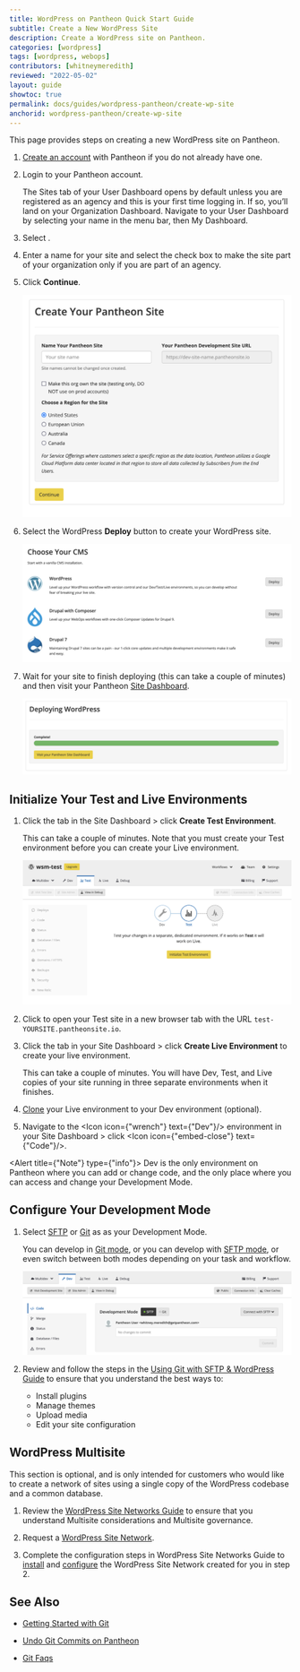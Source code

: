 ```yaml
---
title: WordPress on Pantheon Quick Start Guide
subtitle: Create a New WordPress Site
description: Create a WordPress site on Pantheon.
categories: [wordpress]
tags: [wordpress, webops]
contributors: [whitneymeredith]
reviewed: "2022-05-02"
layout: guide
showtoc: true
permalink: docs/guides/wordpress-pantheon/create-wp-site
anchorid: wordpress-pantheon/create-wp-site
---
```


This page provides steps on creating a new WordPress site on Pantheon. 

1. [Create an account](https://dashboard.pantheon.io/register) with Pantheon if you do not already have one.

1. Login to your Pantheon account.

    The Sites tab of your User Dashboard opens by default unless you are registered as an agency and this is your first time logging in. If so, you’ll land on your Organization Dashboard. Navigate to your User Dashboard by selecting your name in the menu bar, then My Dashboard.

1. Select <Icon icon="plus" text="Create New Site"/>.

1. Enter a name for your site and select the check box to make the site part of your organization only if you are part of an agency.

1. Click **Continue**.

    ![Alt text describing the image](../../../images/create-new-site.png)

1. Select the WordPress **Deploy** button to create your WordPress site.

    ![Alt text describing the image](../../../images/choose-your-cms.png)

1. Wait for your site to finish deploying (this can take a couple of minutes) and then visit your Pantheon [Site Dashboard](/guides/quickstart/site-dashboard/).

    ![Alt text describing the image](../../../images/new-site-deployment.png)

## Initialize Your Test and Live Environments

1. Click the <Icon icon="equalizer" text="Test"/> tab in the Site Dashboard > click **Create Test Environment**.

    This can take a couple of minutes. Note that you must create your Test environment before you can create your Live environment.

    ![Alt text describing the image](../../../images/create-test-environment.png)

1. Click <Icon icon="new-window-alt" text="Visit Test Site"/> to open your Test site in a new browser tab with the URL `test-YOURSITE.pantheonsite.io`.

1. Click the <Icon icon="cardio" text="Live"/> tab in your Site Dashboard > click **Create Live Environment** to create your live environment.

    This can take a couple of minutes. You will have Dev, Test, and Live copies of your site running in three separate environments when it finishes.

1. [Clone](/guides/quickstart/clone-live-to-dev/) your Live environment to your Dev environment (optional). 

 1. Navigate to the <Icon icon={"wrench"} text={"Dev"}/> environment in your Site Dashboard > click <Icon icon={"embed-close"} text={"Code"}/>.

   <Alert title={"Note"} type={"info"}>
     Dev is the only environment on Pantheon where you can add or change code,
     and the only place where you can access and change your Development Mode.
   </Alert>

## Configure Your Development Mode

1. Select [SFTP](/guides/quickstart/connection-modes/#sftp-connection-mode) or [Git](/guides/quickstart/connection-modes/#git-connection-mode) as as your Development Mode. 

    You can develop in [Git mode](/git), or you can develop with [SFTP mode](/sftp), or even switch between both modes depending on your task and workflow.

    ![Development Modes](../../../images/development-mode.png)

1. Review and follow the steps in the [Using Git with SFTP & WordPress Guide](/guides/wordpress-git/) to ensure that you understand the best ways to:

    - Install plugins
    - Manage themes
    - Upload media
    - Edit your site configuration

## WordPress Multisite

This section is optional, and is only intended for customers who would like to create a network of sites using a single copy of the WordPress codebase and a common database.

1. Review the [WordPress Site Networks Guide](/guides/multisite/) to ensure that you understand Multisite considerations and Multisite governance.

1. Request a [WordPress Site Network](/guides/multisite/#request-a-wordpress-site-network).

1. Complete the configuration steps in WordPress Site Networks Guide to [install](/guides/multisite/config/#install-the-wordpress-site-network) and [configure](/guides/multisite/config/#configure-the-wordpress-site-network) the WordPress Site Network created for you in step 2.

## See Also

- [Getting Started with Git](https://pantheon.io/docs/git)

- [Undo Git Commits on Pantheon](https://pantheon.io/docs/undo-commits)

- [Git Faqs](https://pantheon.io/docs/git-faq)